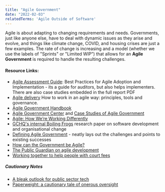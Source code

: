 ```yaml
---
title: "Agile Government"
date: "2022-02-03"
relatedTerms: 'Agile Outside of Software'
---
```


Agile is about adapting to changing requirements and needs. Governments, just like anyone else, have to deal with dynamic issues as they arise and evolve, and things like climate change, COVID, and housing crises are just a few examples. The rate of change is increasing and a model (whether we use the labels of "Sprints" or "Limited WIP”) that allows for an **Agile Government** is required to handle the resulting challenges.

#### Resource Links:

- [Agile Assessment Guide](https://www.gao.gov/products/gao-20-590g): Best Practices for Agile Adoption and Implementation - its a guide for auditors, but also helps implementers. There are also case studies embedded in the full report PDF
- [Agile delivery](https://www.gov.uk/service-manual/agile-delivery) How to work in an agile way: principles, tools and governance.
- [Agile Government Handbook](https://handbook.agilegovleaders.org)
- [Agile Government Center](https://napawash.org/agile-government-center) and [Case Studies of Agile Government](https://napawash.org/agile-government-center/case-studies-resources)
- [Agile: How We’re Working Differently](https://tbs-blog.canada.ca/en/agile-how-were-working-differently)
- [GCHQ's internal Boiling Frogs](https://github.com/gchq/BoilingFrogs) research paper on software development and organisational change
- [Defining Agile Government](https://napawash.org/grand-challenges-blog/defining-agile-government) - neatly lays out the challenges and points to existing successes
- [How can the Government be Agile?](https://medium.com/@inesmergel/how-can-the-government-be-agile-4a0533e1eaa6)
- [The Public Guardian on agile development](https://gds.blog.gov.uk/2014/09/26/the-public-guardian-on-agile-development/)
- [Working together to help people with court fees](https://mojdigital.blog.gov.uk/2015/10/23/working-together-to-help-people-with-court-fees/)

##### Cautionary Notes

- [A bleak outlook for public sector tech](https://sboots.ca/2021/12/15/a-bleak-outlook-for-public-sector-tech/)
- [Paperweight: a cautionary tale of onerous oversight](https://federal-field-notes.ca/articles/2021-12-15-paperweight/?utm_content=buffer8e948&utm_medium=social&utm_source=twitter.com&utm_campaign=buffer#numbers-note)

